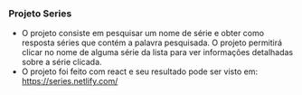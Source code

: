 ### Projeto Series
- O projeto consiste em pesquisar um nome de série e obter como resposta séries que contém a palavra pesquisada. O projeto permitirá clicar no nome de alguma série da lista para ver informações detalhadas sobre a série clicada.  
- O projeto foi feito com react e seu resultado pode ser visto em:
	 https://series.netlify.com/
